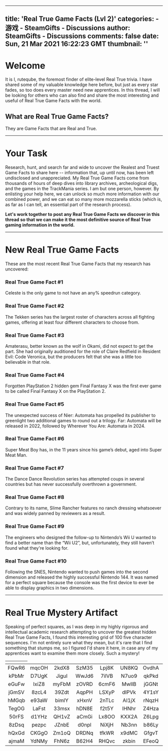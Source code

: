 
---
title: 'Real True Game Facts (Lvl 2)'
categories: 
    - 游戏
    - SteamGifts - Discussions
author: SteamGifts - Discussions
comments: false
date: Sun, 21 Mar 2021 16:22:23 GMT
thumbnail: ''
---

<div>   
<h1>Welcome</h1>
<p>It is I, ruteqube, the foremost finder of elite-level Real True trivia. I have shared some of my valuable knowledge here before, but just as every star fades, so too does every master need new apprentices. In this thread, I will be looking for others who can also find and share the most interesting and useful of Real True Game Facts with the world.</p>
<h2>What are Real True Game Facts?</h2>
<p>They are Game Facts that are Real and True.</p>
<hr>
<h1>Your Task</h1>
<p>Research, hunt, and search far and wide to uncover the Realest and Truest Game Facts to share here -- information that, up until now, has been left undisclosed and unappreciated. My Real True Game Facts come from thousands of hours of deep dives into library archives, archeological digs, and the games in the TrackMania series. I am but one person, however. By enlisting your help here, we can unlock so much more information with our combined power, and we can eat so many more mozzarella sticks (which is, as far as I can tell, an essential part of the research process).</p>
<p><strong>Let's work together to post any Real True Game Facts we discover in this thread so that we can make it the most definitive source of Real True gaming information in the world.</strong></p>
<hr>
<h1>New Real True Game Facts</h1>
<p>These are the most recent Real True Game Facts that my research has uncovered:</p>
<h3>Real True Game Fact #1</h3>
<p>Celeste is the only game to not have an any% speedrun category.</p>
<h3>Real True Game Fact #2</h3>
<p>The Tekken series has the largest roster of characters across all fighting games, offering at least four different characters to choose from.</p>
<h3>Real True Game Fact #3</h3>
<p>Amaterasu, better known as the wolf in Okami, did not expect to get the part. She had originally auditioned for the role of Claire Redfield in Resident Evil: Code Veronica, but the producers felt that she was a little too believable in that role. </p>
<h3>Real True Game Fact #4</h3>
<p>Forgotten PlayStation 2 hidden gem Final Fantasy X was the first ever game to be called Final Fantasy X on the PlayStation 2.</p>
<h3>Real True Game Fact #5</h3>
<p>The unexpected success of Nier: Automata has propelled its publisher to greenlight two additional games to round out a trilogy. Far: Automata will be released in 2022, followed by Wherever You Are: Automata in 2024.</p>
<h3>Real True Game Fact #6</h3>
<p>Super Meat Boy has, in the 11 years since his game’s debut, aged into Super Meat Man.</p>
<h3>Real True Game Fact #7</h3>
<p>The Dance Dance Revolution series has attempted coups in several countries but has never successfully overthrown a government.</p>
<h3>Real True Game Fact #8</h3>
<p>Contrary to its name, Slime Rancher features no ranch dressing whatsoever and was widely panned by reviewers as a result.</p>
<h3>Real True Game Fact #9</h3>
<p>The engineers who designed the follow-up to Nintendo’s Wii U wanted to find a better name than the “Wii U2”, but, unfortunately, they still haven’t found what they're looking for.</p>
<h3>Real True Game Fact #10</h3>
<p>Following the SNES, Nintendo wanted to push games into the second dimension and released the highly successful Nintendo 144. It was named for a perfect square because the console was the first device to ever be able to display graphics in two dimensions. </p>
<hr>
<h1>Real True Mystery Artifact</h1>
<p>Speaking of perfect squares, as I was deep in my highly rigorous and intellectual academic research attempting to uncover the greatest hidden Real True Game Facts, I found this interesting grid of 100 five character sequences. I'm not entirely sure what they mean, but it's rare that I find something that stumps me, so I figured I'd share it here, in case any of my apprentices want to examine them more closely. Such a mystery!</p>
<table>
<thead>
<tr>
<th style="text-align:center;"></th>
</tr>
</thead>
<tbody>
<tr>
<td style="text-align:center;">FQwR6</td>
<td style="text-align:center;">mqcOH</td>
<td style="text-align:center;">2kdX8</td>
<td style="text-align:center;">SzM35</td>
<td style="text-align:center;">Lpj8K</td>
<td style="text-align:center;">UN8KQ</td>
<td style="text-align:center;">OvdhA</td>
<td style="text-align:center;">jWsk8</td>
<td style="text-align:center;">v05Sx</td>
<td style="text-align:center;">lOQFr</td>
</tr>
<tr>
<td style="text-align:center;">kPbMr</td>
<td style="text-align:center;">D7UgK</td>
<td style="text-align:center;">JiguI</td>
<td style="text-align:center;">WwJd6</td>
<td style="text-align:center;">7ilVB</td>
<td style="text-align:center;">N7uo9</td>
<td style="text-align:center;">qkPkd</td>
<td style="text-align:center;">Jbzuv</td>
<td style="text-align:center;">fDTNa</td>
<td style="text-align:center;">wTqDO</td>
</tr>
<tr>
<td style="text-align:center;">eGuFw</td>
<td style="text-align:center;">IxiZ8</td>
<td style="text-align:center;">myFbM</td>
<td style="text-align:center;">zOVRD</td>
<td style="text-align:center;">6cmF6</td>
<td style="text-align:center;">MwIlB</td>
<td style="text-align:center;">jGGNt</td>
<td style="text-align:center;">X2SiF</td>
<td style="text-align:center;">OUwjz</td>
<td style="text-align:center;">JIpT7</td>
</tr>
<tr>
<td style="text-align:center;">jGmSV</td>
<td style="text-align:center;">8zcL4</td>
<td style="text-align:center;">39Zdt</td>
<td style="text-align:center;">AqpPH</td>
<td style="text-align:center;">LSXyP</td>
<td style="text-align:center;">dIPVk</td>
<td style="text-align:center;">4Y1sY</td>
<td style="text-align:center;">YG6xz</td>
<td style="text-align:center;">aw3oO</td>
<td style="text-align:center;">T4MnX</td>
</tr>
<tr>
<td style="text-align:center;">hMGqb</td>
<td style="text-align:center;">e93aW</td>
<td style="text-align:center;">bimlY</td>
<td style="text-align:center;">xHxnV</td>
<td style="text-align:center;">2nTLc</td>
<td style="text-align:center;">AI1jX</td>
<td style="text-align:center;">rNqzH</td>
<td style="text-align:center;">v1ZXj</td>
<td style="text-align:center;">aFRa1</td>
<td style="text-align:center;">FeO9q</td>
</tr>
<tr>
<td style="text-align:center;">TegOG</td>
<td style="text-align:center;">LaFst</td>
<td style="text-align:center;">33msx</td>
<td style="text-align:center;">hDN8E</td>
<td style="text-align:center;">f2t5Y</td>
<td style="text-align:center;">IHNhr</td>
<td style="text-align:center;">Z4Hza</td>
<td style="text-align:center;">i2x7B</td>
<td style="text-align:center;">faeSr</td>
<td style="text-align:center;">X9BiJ</td>
</tr>
<tr>
<td style="text-align:center;">50rFS</td>
<td style="text-align:center;">d1YHz</td>
<td style="text-align:center;">QH1vZ</td>
<td style="text-align:center;">aCmGi</td>
<td style="text-align:center;">Lx8OO</td>
<td style="text-align:center;">KXX2A</td>
<td style="text-align:center;">Z6Lpg</td>
<td style="text-align:center;">iL70P</td>
<td style="text-align:center;">eZRju</td>
<td style="text-align:center;">izvNK</td>
</tr>
<tr>
<td style="text-align:center;">8zDsq</td>
<td style="text-align:center;">pezpc</td>
<td style="text-align:center;">JZnbE</td>
<td style="text-align:center;">d0npl</td>
<td style="text-align:center;">NiXjH</td>
<td style="text-align:center;">Nb3nn</td>
<td style="text-align:center;">b86Ly</td>
<td style="text-align:center;">NFsMS</td>
<td style="text-align:center;">GyuzG</td>
<td style="text-align:center;">JqtBM</td>
</tr>
<tr>
<td style="text-align:center;">hQxGd</td>
<td style="text-align:center;">CKGgO</td>
<td style="text-align:center;">Zm1oQ</td>
<td style="text-align:center;">DRDNq</td>
<td style="text-align:center;">tfkWR</td>
<td style="text-align:center;">x9dMC</td>
<td style="text-align:center;">GfgvT</td>
<td style="text-align:center;">nkUSp</td>
<td style="text-align:center;">tFEBl</td>
<td style="text-align:center;">i2DeP</td>
</tr>
<tr>
<td style="text-align:center;">ajmaM</td>
<td style="text-align:center;">YdNMy</td>
<td style="text-align:center;">FhN6z</td>
<td style="text-align:center;">B62H4</td>
<td style="text-align:center;">RHQvc</td>
<td style="text-align:center;">zkbin</td>
<td style="text-align:center;">EFeoQ</td>
<td style="text-align:center;">cd2Nx</td>
<td style="text-align:center;">X3Pi9</td>
<td style="text-align:center;">6WCvo</td>
</tr>
</tbody>
</table>  
</div>
            